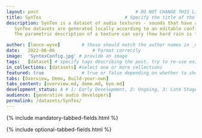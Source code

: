 ```yaml
---
layout: post                                    # DO NOT CHANGE THIS LINE
title: SynTex                               # Specify the title of the post.
description: SynTex is a dataset of audio textures - sounds that have a stable statistical description for a given parametric configuration over a long enough window of time. Examples include rain, engines, machines, etc.  
   SynTex datasets are generated locally according to an editable configuration file, creating audio and label files that can be used to conditionally train and test neural networks.
   The parametric description of a texture can vary (how hard rain is falling, how fast an engine is running).  Parametric configurations (e.g. engine speed, piston irregularity) are grid sampled and used to generate labels for the audio dataset files.  You can sample parameters and densely as you with, and generate as much audio as you need. 

author: [lonce-wyse]        # these should match the author names in _data/authors.yml if you want to have a dedicated page showing compilations of all your posts
date:   2022-06-06              # Format correctly
image:  'SyntexConfig.jpg' # provide an image 
tags:   [dataset] # specify tags describing the post. try to re-use existing tags in the home page and add new ones if needed
in_collections: [datasets] #select one or more collections
featured: true              # true or false depending on whether to show up on the highlights page
tabs: [Overview, Demo, Build-your-own]                                       # specify if you need tabs to show additional content organized in multiple md files.           
tabs_content: [overview.md, demo.md, byo.md]                                 # content of each tab
development_status: 4 # 1: Early Development, 2: Ongoing, 3: Late Stages, 4: Finished, under maintenance, 5: Finished, no active maintenance        # specify the development status (1-5)
audience: [generative audio developers]                                                                           # specify the primary audiences for the post: [musicians, developers]
permalink: /datasets/SynTex/
---
```



[//]: # ( Must be here to load license.md, contact.md, access.md and cite.md)
{% include mandatory-tabbed-fields.html %}                  


[//]: # (# Used to load whatever tabs/tabs_content pairs specified above. <--- put these if you want additional tabbed content)
{% include optional-tabbed-fields.html %}                  

